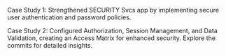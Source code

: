 Case Study 1: Strengthened SECURITY Svcs app by implementing secure user authentication and password policies.

Case Study 2: Configured Authorization, Session Management, and Data Validation, creating an Access Matrix for enhanced security. Explore the commits for detailed insights.
